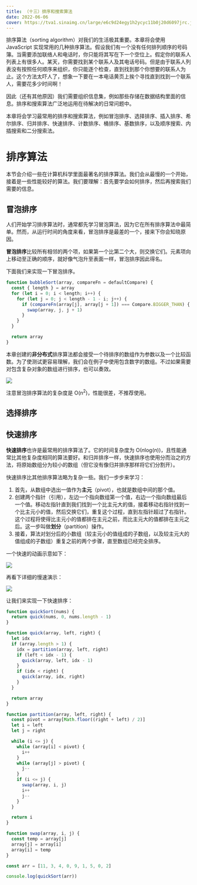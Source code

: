 ```yaml
---
title: （十三）排序和搜索算法
date: 2022-06-06
cover: https://tva1.sinaimg.cn/large/e6c9d24egy1h2ycyc11b0j20d6097jrc.jpg
---
```


排序算法（sorting algorithm）对我们的生活极其重要。本章将会使用 JavaScript 实现常用的几种排序算法。假设我们有一个没有任何排列顺序的号码簿。当需要添加联络人和电话时，你只能将其写在下一个空位上。假定你的联系人列表上有很多人。某天，你需要找到某个联系人及其电话号码。但是由于联系人列表没有按照任何顺序来组织，你只能逐个检查，直到找到那个你想要的联系人为止。这个方法太吓人了，想象一下要在一本电话黄页上挨个寻找直到找到一个联系人，需要花多少时间啊！

因此（还有其他原因）我们需要组织信息集，例如那些存储在数据结构里面的信息。排序和搜索算法广泛地运用在待解决的日常问题中。

本章将会学习最常用的排序和搜索算法，例如冒泡排序、选择排序、插入排序、希尔排序、归并排序、快速排序、计数排序、桶排序、基数排序，以及顺序搜索、内插搜索和二分搜索法。

# 排序算法

本节会介绍一些在计算机科学里面最著名的排序算法。我们会从最慢的一个开始，接着是一些性能较好的算法。我们要理解：首先要学会如何排序，然后再搜索我们需要的信息。

## 冒泡排序

人们开始学习排序算法时，通常都先学习冒泡算法，因为它在所有排序算法中最简单。然而，从运行时间的角度来看，冒泡排序是最差的一个，接来下你会知晓原因。

**冒泡排序**比较所有相邻的两个项，如果第一个比第二个大，则交换它们。元素项向上移动至正确的顺序，就好像气泡升至表面一样，冒泡排序因此得名。

下面我们来实现一下冒泡排序。

```javascript
function bubbleSort(array, compareFn = defaultCompare) {
  const { length } = array
  for (let i = 0; i < length; i++) {
    for (let j = 0; j < length - 1 - i; j++) {
      if (compareFn(array[j], array[j + 1]) === Compare.BIGGER_THAN) {
        swap(array, j, j + 1)
      }
    }
  }

  return array
}
```

本章创建的**非分布式**排序算法都会接受一个待排序的数组作为参数以及一个比较函数。为了使测试更容易理解，我们会在例子中使用包含数字的数组。不过如果需要对包含复杂对象的数组进行排序，也可以奏效。

![](https://tva1.sinaimg.cn/large/e6c9d24egy1h2ydjrk0ouj21hc0fego1.jpg)

注意冒泡排序算法的复杂度是 O(n<sup>2</sup>)，性能很差，不推荐使用。

## 选择排序

## 快速排序

**快速排序**也许是最常用的排序算法了。它的时间复杂度为 O(<i>n</i>log(<i>n</i>))，且性能通常比其他复杂度相同的算法要好。和归并排序一样，快速排序也使用分而治之的方法，将原始数组分为较小的数组（但它没有像归并排序那样将它们分割开）。

快速排序比其他排序算法略为复杂一些。我们一步步来学习：

1. 首先，从数组中选出一值作为**主元**（pivot），也就是数组中间的那个值。
2. 创建两个指针（引用），左边一个指向数组第一个值，右边一个指向数组最后一个值。移动左指针直到我们找到一个比主元大的值，接着移动右指针找到一个比主元小的值，然后交换它们，重复这个过程，直到左指针超过了右指针。这个过程将使得比主元小的值都排在主元之前，而比主元大的值都排在主元之后。这一步叫做**划分**（partition）操作。
3. 接着，算法对划分后的小数组（较主元小的值组成的子数组，以及较主元大的值组成的子数组）重复之前的两个步骤，直至数组已经完全排序。

一个快速的动画示意如下：

![](https://tva1.sinaimg.cn/large/e6c9d24egy1h3a7zxefl1g20l40b3gx7.gif)

再看下详细的慢速演示：

![](https://assets.leetcode-cn.com/solution-static/912/912_fig1.gif)

让我们来实现一下快速排序：

```jsx
function quickSort(nums) {
  return quick(nums, 0, nums.length - 1)
}

function quick(array, left, right) {
  let idx
  if (array.length > 1) {
    idx = partition(array, left, right)
    if (left < idx - 1) {
      quick(array, left, idx - 1)
    }
    if (idx < right) {
      quick(array, idx, right)
    }
  }

  return array
}

function partition(array, left, right) {
  const pivot = array[Math.floor((right + left) / 2)]
  let i = left
  let j = right

  while (i <= j) {
    while (array[i] < pivot) {
      i++
    }
    while (array[j] > pivot) {
      j--
    }
    if (i <= j) {
      swap(array, i, j)
      i++
      j--
    }
  }

  return i
}

function swap(array, i, j) {
  const temp = array[j]
  array[j] = array[i]
  array[i] = temp
}

const arr = [11, 3, 4, 0, 9, 1, 5, 0, 2]

console.log(quickSort(arr))
```
